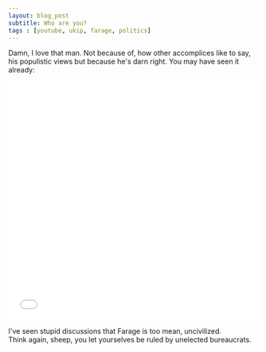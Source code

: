 ```yaml
---
layout: blog_post
subtitle: Who are you?
tags : [youtube, ukip, farage, politics]
---
```


Damn, I love that man. Not because of, how other accomplices like to say, his populistic views but because he's darn right. You may have seen it already:

<iframe width="100%" height="480" src="//www.youtube.com/embed/dranqFntNgo" frameborder="0" allowfullscreen></iframe>

I've seen stupid discussions that Farage is too mean, uncivilized.  
Think again, sheep, you let yourselves be ruled by unelected bureaucrats.

